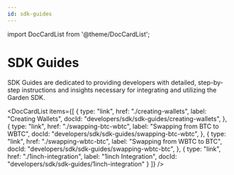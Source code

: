 ```yaml
---
id: sdk-guides
---
```


import DocCardList from '@theme/DocCardList';

# SDK Guides
SDK Guides are dedicated to providing developers with detailed, step-by-step instructions and insights necessary for integrating and utilizing the Garden SDK.

<DocCardList
    items={[
        {
            type: "link",
            href: "./creating-wallets",
            label: "Creating Wallets",
            docId: "developers/sdk/sdk-guides/creating-wallets",
        },
        {
            type: "link",
            href: "./swapping-btc-wbtc",
            label: "Swapping from BTC to WBTC",
            docId: "developers/sdk/sdk-guides/swapping-btc-wbtc",
        },
        {
            type: "link",
            href: "./swapping-wbtc-btc",
            label: "Swapping from WBTC to BTC",
            docId: "developers/sdk/sdk-guides/swapping-wbtc-btc",
        },
        {
            type: "link",
            href: "./1inch-integration",
            label: "1inch Integration",
            docId: "developers/sdk/sdk-guides/1inch-integration"
        }
    ]}
/>